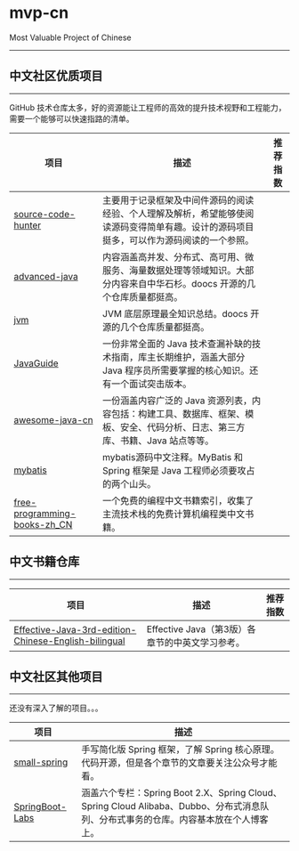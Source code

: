 # mvp-cn

Most Valuable Project of Chinese

---

## 中文社区优质项目

---

GitHub 技术仓库太多，好的资源能让工程师的高效的提升技术视野和工程能力，需要一个能够可以快速指路的清单。

| 项目                                                                                           | 描述                                                                                              | 推荐指数                                                                                                                            |
| --------------------------------------------------------------------------------------------- | ------------------------------------------------------------------------------------------------ | ------ |
| [source-code-hunter](https://github.com/doocs/source-code-hunter)                             | 主要用于记录框架及中间件源码的阅读经验、个人理解及解析，希望能够使阅读源码变得简单有趣。设计的源码项目挺多，可以作为源码阅读的一个参照。||
| [advanced-java](https://github.com/doocs/advanced-java)                                       | 内容涵盖高并发、分布式、高可用、微服务、海量数据处理等领域知识。大部分内容来自中华石杉。doocs 开源的几个仓库质量都挺高。||
| [jvm](https://github.com/doocs/jvm)                                                           | JVM 底层原理最全知识总结。doocs 开源的几个仓库质量都挺高。||
| [JavaGuide](https://github.com/Snailclimb/JavaGuide)                                          | 一份非常全面的 Java 技术查漏补缺的技术指南，库主长期维护，涵盖大部分 Java 程序员所需要掌握的核心知识。还有一个面试突击版本。||
| [awesome-java-cn](https://github.com/jobbole/awesome-java-cn)                                 | 一份涵盖内容广泛的 Java 资源列表，内容包括：构建工具、数据库、框架、模板、安全、代码分析、日志、第三方库、书籍、Java 站点等等。||
| [mybatis](https://github.com/tuguangquan/mybatis)                                             | mybatis源码中文注释。MyBatis 和 Spring 框架是 Java 工程师必须要攻占的两个山头。||
| [free-programming-books-zh_CN](https://github.com/justjavac/free-programming-books-zh_CN)     | 一个免费的编程中文书籍索引，收集了主流技术栈的免费计算机编程类中文书籍。||








## 中文书籍仓库

---

| 项目                                                                                                                                        | 描述                                                                                              | 推荐指数                                                                                                                            |
| ------------------------------------------------------------------------------------------------------------------------------------------ | ---------------------------------------------------- | ------ |
| [Effective-Java-3rd-edition-Chinese-English-bilingual](https://github.com/clxering/Effective-Java-3rd-edition-Chinese-English-bilingual)   | Effective Java（第3版）各章节的中英文学习参考。||








## 中文社区其他项目

---

还没有深入了解的项目。。。

| 项目                                                                                           | 描述                                                                                                                                                                                                                   |
| --------------------------------------------------------------------------------------------- | ------------------------------------------------------------------------------------------------ |
| [small-spring](https://github.com/fuzhengwei/small-spring)                                    | 手写简化版 Spring 框架，了解 Spring 核心原理。代码开源，但是各个章节的文章要关注公众号才能看。|
| [SpringBoot-Labs](https://github.com/YunaiV/SpringBoot-Labs)                                  | 涵盖六个专栏：Spring Boot 2.X、Spring Cloud、Spring Cloud Alibaba、Dubbo、分布式消息队列、分布式事务的仓库。内容基本放在个人博客上。|














